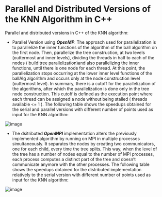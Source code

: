 # Parallel and Distributed Versions of the KNN Algorithm in C++
Parallel and distributed versions in C++ of the KNN algorithm:

- Parallel Version using ***OpenMP***. The approach used for parallelization is to parallelize the inner functions of the algorithm of the ball algorithm on the first node.
Then, parallelize the tree construction, at two levels (outtermost and inner levels), dividing the threads in half to each of the nodes ( build tree parallelization)and also parallelizing the inner functions, until there is
one node for each thread. At this point, the parallelization stops occurring at the lower inner level functions of the ballAlg algorithm and occurs only at the node construction level (outtermost
level). In summary, there is a cutoff for the parallelization of the algorithms, after which the parallelization is done only in the tree node construction. This cutoff is defined as the execution point where each
thread can be assigned a node without being stalled ( threads available <= 1 ). The following table shows the speedups obtained for the serial and parallel versions with different number of points used as input for the KNN algorithm:

![image](https://github.com/user-attachments/assets/664e0472-2554-4bc7-8820-b00e0151345b)

- The dsitributed ***OpenMPI*** implementation alters the previously implemented algorithm by running on MPI in multiple processes simultaneously. It separates the
nodes by creating two communicators, one for each child, every time the tree splits. This way, when the level of the tree has a number of nodes equal to the number of MPI processes, each process computes
a distinct part of the tree and doesn’t communicate anymore with the other processes. The following table shows the speedups obtained for the distributed implementation relatively to the serial version with different number of points used as input for the KNN algorithm:

![image](https://github.com/user-attachments/assets/ff91ac1f-9778-4865-bec0-5615a3d1d412)
